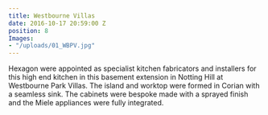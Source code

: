 ```yaml
---
title: Westbourne Villas
date: 2016-10-17 20:59:00 Z
position: 8
Images:
- "/uploads/01_WBPV.jpg"
---
```


Hexagon were appointed as specialist kitchen fabricators and installers for this high end kitchen in this basement extension in Notting Hill at Westbourne Park Villas. The island and worktop were formed in Corian with a seamless sink. The cabinets were bespoke made with a sprayed finish and the Miele appliances were fully integrated.